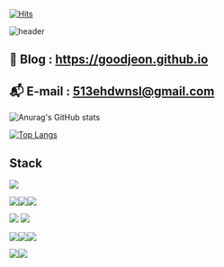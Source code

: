[![Hits](https://hits.seeyoufarm.com/api/count/incr/badge.svg?url=https%3A%2F%2Fgithub.com%2FGoodjeon&count_bg=%236829CD&title_bg=%236829CD&icon=github.svg&icon_color=%23FFFFFF&title=Hits&edge_flat=false)](https://hits.seeyoufarm.com)

![header](https://capsule-render.vercel.app/api?type=rounded&color=auto&height=300&section=header&text=GoodJeon%20render&fontSize=90)

## 📔 Blog : <https://goodjeon.github.io>
## 📬 E-mail : <513ehdwnsl@gmail.com>

![Anurag's GitHub stats](https://github-readme-stats.vercel.app/api?username=goodjeon&show_icons=true&theme=buefy)

[![Top Langs](https://github-readme-stats.vercel.app/api/top-langs/?username=goodjeon)](https://github.com/anuraghazra/github-readme-stats)



<!--
<a href="https://goodjeon.github.io/">
    <img src = "https://img.shields.io/badge/MY%20BLOG-yellow?&style=flat&logo=github&logoColor=black" style="height : auto; margin-right : 2px;"/>
</a>
-->

## Stack
<img src="https://img.shields.io/badge/Python-3776AB?style=flat-square&logo=python&logoColor=white">

<img src="https://img.shields.io/badge/MySQL-4479A1?style=flat-square&logo=mysql&logoColor=white"><img src="https://img.shields.io/badge/Oracle-F80000?style=flat-square&logo=oracle&logoColor=white"><img src="https://img.shields.io/badge/MongoDB-47A248?style=flat-square&logo=MongoDB&logoColor=white">

<img src="https://img.shields.io/badge/Amazon AWS-232f3e?style=flat-square&logo=amazon aws&logoColor=white">

<img src="https://img.shields.io/badge/Django-092e20?style=flat-square&logo=django&logoColor=white">

<img src="https://img.shields.io/badge/Hadoop-66ccff?style=flat-square&logo=apache hadoop&logoColor=black"><img src="https://img.shields.io/badge/PySpark-e25a1c?style=flat-square&logo=apache spark&logoColor=white"><img src="https://img.shields.io/badge/Ubuntu-e95420?style=flat-square&logo=ubuntu&logoColor=white">

<img src="https://img.shields.io/badge/ElasticSearch-005571?style=flat-square&logo=elasticsearch&logoColor=white"><img src="https://img.shields.io/badge/Logstash-005571?style=flat-square&logo=Logstash&logoColor=white">


